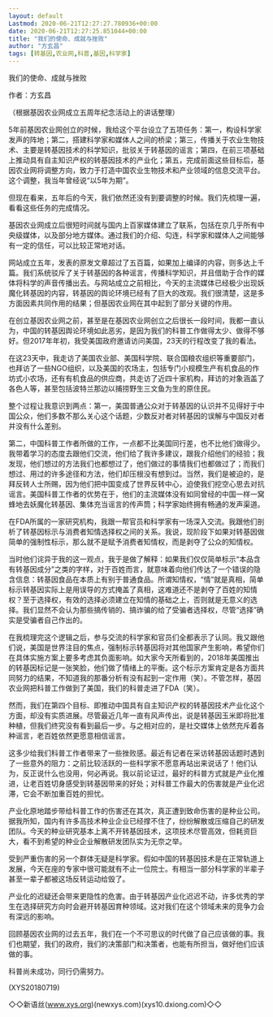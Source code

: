 ```yaml
---
layout: default
Lastmod: 2020-06-21T12:27:27.780936+00:00
date: 2020-06-21T12:27:25.851044+00:00
title: "我们的使命、成就与挫败"
author: "方玄昌"
tags: [转基因,农业网,科普,基因,科学家]
---
```


我们的使命、成就与挫败

作者：方玄昌

（根据基因农业网成立五周年纪念活动上的讲话整理）

5年前基因农业网创立的时候，我给这个平台设立了五项任务：第一，构设科学家发声的阵地；第二，搭建科学家和媒体人之间的桥梁；第三，传播关于农业生物技术、主要是转基因技术的科学知识，批驳关于转基因的谣言；第四，在前三项基础上推动具有自主知识产权的转基因技术的产业化；第五，完成前面这些目标后，基因农业网将调整方向，致力于打造中国农业生物技术和产业领域的信息交流平台。这个调整，我当年曾经说“以5年为期”。

但现在看来，五年后的今天，我们依然还没有到要调整的时候。我们先梳理一遍，看看这些任务的完成情况。

基因农业网成立后很短时间就与国内上百家媒体建立了联系，包括在京几乎所有中央级媒体，以及部分地方媒体。通过我们的介绍、勾连，科学家和媒体人之间能够有一定的信任，可以比较正常地对话。

网站成立五年，发表的原发文章超过了五百篇，如果加上编译的内容，则多达上千篇。我们系统驳斥了关于转基因的各种谣言，传播科学知识，并且借助于合作的媒体将科学的声音传播出去。与网站成立之前相比，今天的主流媒体已经极少出现妖魔化转基因的内容，转基因的舆论环境已经有了巨大的改观。我们很清楚，这是多方面因素共同作用的结果；但基因农业网在其中起到了部分关键的作用。

在创立基因农业网之前，甚至是在基因农业网创立之后很长一段时间，我都一直认为，中国的转基因舆论环境如此恶劣，是因为我们的科普工作做得太少、做得不够好。但2017年年初，我受美国政府邀请访问美国，23天的行程改变了我的看法。

在这23天中，我走访了美国农业部、美国科学院、联合国粮农组织等重要部门，也拜访了一些NGO组织，以及美国的农场主，包括专门小规模生产有机食品的作坊式小农场，还有有机食品的供应商，共走访了近四十家机构，拜访的对象涵盖了各色人等，甚至包括波特兰那边以捕捞野生三文鱼为生的原住民。

整个过程让我意识到两点：第一，美国普通公众对于转基因的认识并不见得好于中国公众，他们多数不那么关心这个话题，少数反对者对转基因的误解与中国反对者并没有什么差别。

第二，中国科普工作者所做的工作，一点都不比美国同行差，也不比他们做得少。我带着学习的态度去跟他们交流，他们给了我许多建议，跟我介绍他们的经验；我发现，他们想过的方法我们也都想过了，他们做过的事情我们也都做过了；而我们想过、用过的许多途径和方法，他们却压根没有想到过。当然，我们是被迫的，是拜反转人士所赐，因为他们把中国变成了世界反转中心，迫使我们挖空心思去对抗谣言。美国科普工作者的优势在于，他们的主流媒体没有如同曾经的中国一样一窝蜂地去妖魔化转基因、集体充当谣言的传声筒；科学家始终拥有畅通的发声渠道。

在FDA所属的一家研究机构，我跟一帮官员和科学家有一场深入交流。我跟他们剖析了转基因标示与消费者知情选择权之间的关系。我说，现阶段下如果对转基因做简单的强制性标示，那么就不是赋予消费者知情权，而是剥夺了公众的知情权。

当时他们诧异于我的这一观点，我于是做了解释：如果我们仅仅简单标示“本品含有转基因成分”之类的字样，对于百姓而言，就意味着向他们传达了一个错误的隐含信息：转基因食品在本质上有别于普通食品。所谓知情权，“情”就是真相，简单标示转基因实际上是用误导的方式掩盖了真相，这难道还不是剥夺了百姓的知情权？至于选择权，有效的选择必须建立在知情的基础之上，否则就是无意义的选择。我们显然不会认为那些搞传销的、搞诈骗的给了受骗者选择权，尽管“选择”确实是受骗者自己作出的。

在我梳理完这个逻辑之后，参与交流的科学家和官员们全都表示了认同。我又跟他们说，美国是世界注目的焦点，强制标示转基因将对其他国家产生影响，希望你们在具体实施方案上要多考虑其负面影响。如大家今天所看到的，2018年美国推出的转基因标记是一张笑脸，他们做了情绪上的平衡。这个标示方案肯定是各方面共同努力的结果，不知道我的那番分析有没有起到一定作用（笑）。不管怎样，基因农业网把科普工作做到了美国，我们的科普走进了FDA（笑）。

然而，我们在第四个目标、即推动中国具有自主知识产权的转基因技术产业化这个方面，却没有实质进展。尽管最近几年一直有风声传出，说是转基因玉米即将批准种植，但我们终究没有看到最后一步。与之相对应的，是社交媒体上依然充斥着各种谣言，老百姓依然更愿意相信谣言。

这多少给我们科普工作者带来了一些挫败感。最近有记者在采访转基因话题时遇到了一些意外的阻力：之前比较活跃的一些科学家不愿意再站出来说话了！他们认为，反正说什么也没用，何必再说。我以前论证过，最好的科普方式就是产业化推进，让老百姓切身感受到转基因带来的好处；对科普工作最大的伤害就是产业化迟滞，它会不断加重百姓的担忧。

产业化原地踏步带给科普工作的伤害还在其次，真正遭到致命伤害的是种业公司。据我所知，国内有许多高技术种业企业已经撑不住了，纷纷解散或压缩自己的研发团队。今天的种业研究基本上离不开转基因技术，这项技术尽管高效，但耗资巨大，看不到希望的种业企业解散研发团队实为无奈之举。

受到严重伤害的另一个群体无疑是科学家。假如中国的转基因技术是在正常轨道上发展，今天在座的专家中很可能就有不止一位院士。有相当一部分科学家的半辈子甚至一辈子都被这场反转运动给毁了。

产业化的迟疑还会带来更隐性的危害。由于转基因产业化迟迟不动，许多优秀的学生在选择研究方向时会避开转基因育种领域。这对我们在这个领域未来的竞争力会有深远的影响。

回顾基因农业网的过去五年，我们在一个不可思议的时代做了自己应该做的事。我们也期望，我们的政府，我们的决策部门和决策者，也能有所担当，做好他们应该做的事。

科普尚未成功，同行仍需努力。

(XYS20180719)

◇◇新语丝(www.xys.org)(newxys.com)(xys10.dxiong.com)◇◇

